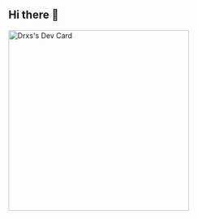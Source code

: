 ## Hi there 👋
<a href="https://app.daily.dev/drxs00"><img src="https://api.daily.dev/devcards/v2/zgCOPCJkPMe5riYl9WgGo.png?type=default&r=90o" width="356" alt="Drxs's Dev Card"/></a>
<!--
**DrxsDevv/DrxsDevv** is a ✨ _special_ ✨ repository because its `README.md` (this file) appears on your GitHub profile.

Here are some ideas to get you started:
 
- 🔭 I’m currently working on ... 
- 🌱 I’m currently learning Flutter - Dart
- 👯 I’m looking to collaborate on ...
- 🤔 I’m looking for help with Mobile develop
- 💬 Ask me about ...
- 📫 How to reach me: ...
- 😄 Pronouns: ...
- ⚡ Fun fact: im new on this
-->
